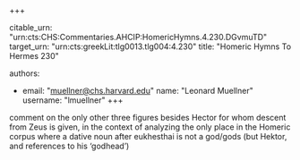 +++


citable_urn: "urn:cts:CHS:Commentaries.AHCIP:HomericHymns.4.230.DGvmuTD"
target_urn: "urn:cts:greekLit:tlg0013.tlg004:4.230"
title: "Homeric Hymns To Hermes 230"

authors:
- email: "muellner@chs.harvard.edu"
  name: "Leonard Muellner"
  username: "lmuellner"
+++

<p>comment on the only other three figures besides Hector for whom descent from Zeus is given, in the context of analyzing the only place in the Homeric corpus where a dative noun after eukhesthai is not a god/gods (but Hektor, and references to his ‘godhead’)</p>